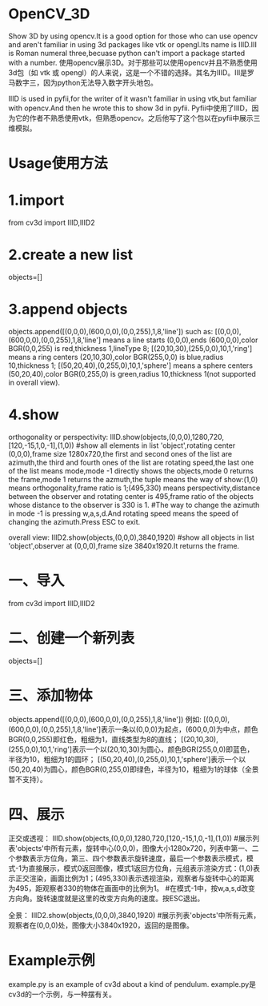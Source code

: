 # OpenCV_3D
Show 3D by using opencv.It is a good option for those who can use opencv and aren't familiar in using 3d packages like vtk or opengl.Its name is IIID.III is Roman numeral three,becuase python can't import a package started with a number.
使用opencv展示3D。对于那些可以使用opencv并且不熟悉使用3d包（如 vtk 或 opengl）的人来说，这是一个不错的选择。其名为IIID。III是罗马数字三，因为python无法导入数字开头地包。

IIID is used in pyfii,for the writer of it wasn't familiar in using vtk,but familiar with opencv.And then he wrote this to show 3d in pyfii.
Pyfii中使用了IIID，因为它的作者不熟悉使用vtk，但熟悉opencv。之后他写了这个包以在pyfii中展示三维模拟。

# Usage使用方法
# 1.import
from cv3d import IIID,IIID2

# 2.create a new list
objects=[]

# 3.append objects
objects.append([(0,0,0),(600,0,0),(0,0,255),1,8,'line'])
such as:
[(0,0,0),(600,0,0),(0,0,255),1,8,'line'] means a line starts (0,0,0),ends (600,0,0),color BGR(0,0,255) is red,thickness 1,lineType 8;
[(20,10,30),(255,0,0),10,1,'ring'] means a ring centers (20,10,30),color BGR(255,0,0) is blue,radius 10,thickness 1;
[(50,20,40),(0,255,0),10,1,'sphere'] means a sphere centers (50,20,40),color BGR(0,255,0) is green,radius 10,thickness 1(not supported in overall view).

# 4.show
orthogonality or perspectivity:
IIID.show(objects,(0,0,0),1280,720,[120,-15,1,0,-1],(1,0))
#show all elements in list 'object',rotating center (0,0,0),frame size 1280x720,the first and second ones of the list are azimuth,the third and fourth ones of the list are rotating speed,the last one of the list means mode,mode -1 directly shows the objects,mode 0 returns the frame,mode 1 returns the azmuth,the tuple means the way of show:(1,0) means orthogonality,frame ratio is 1;(495,330) means perspectivity,distance between the observer and rotating center is 495,frame ratio of the objects whose distance to the observer is 330 is 1.
#The way to change the azimuth in mode -1 is pressing w,a,s,d.And rotating speed means the speed of changing the azimuth.Press ESC to exit.

overall view:
IIID2.show(objects,(0,0,0),3840,1920)
#show all objects in list 'object',observer at (0,0,0),frame size 3840x1920.It returns the frame.


# 一、导入
from cv3d import IIID,IIID2

# 二、创建一个新列表
objects=[]

# 三、添加物体
objects.append([(0,0,0),(600,0,0),(0,0,255),1,8,'line'])
例如:
[(0,0,0),(600,0,0),(0,0,255),1,8,'line']表示一条以(0,0,0)为起点，(600,0,0)为中点，颜色BGR(0,0,255)即红色，粗细为1，直线类型为8的直线；
[(20,10,30),(255,0,0),10,1,'ring']表示一个以(20,10,30)为圆心，颜色BGR(255,0,0)即蓝色，半径为10，粗细为1的圆环；
[(50,20,40),(0,255,0),10,1,'sphere']表示一个以(50,20,40)为圆心，颜色BGR(0,255,0)即绿色，半径为10，粗细为1的球体（全景暂不支持）。

# 四、展示
正交或透视：
IIID.show(objects,(0,0,0),1280,720,[120,-15,1,0,-1],(1,0))
#展示列表'objects'中所有元素，旋转中心(0,0,0)，图像大小1280x720，列表中第一、二个参数表示方位角，第三、四个参数表示旋转速度，最后一个参数表示模式，模式-1为直接展示，模式0返回图像，模式1返回方位角，元组表示渲染方式：(1,0)表示正交渲染，画面比例为1；(495,330)表示透视渲染，观察者与旋转中心的距离为495，距观察者330的物体在画面中的比例为1。
#在模式-1中，按w,a,s,d改变方向角。旋转速度就是这里的改变方向角的速度。按ESC退出。

全景：
IIID2.show(objects,(0,0,0),3840,1920)
#展示列表'objects'中所有元素，观察者在(0,0,0)处，图像大小3840x1920，返回的是图像。

# Example示例
example.py is an example of cv3d about a kind of pendulum.
example.py是cv3d的一个示例，与一种摆有关。
